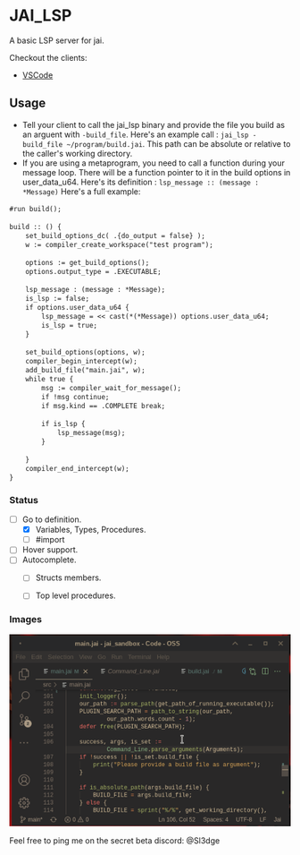 # JAI_LSP

A basic LSP server for jai. 

Checkout the clients:
- [VSCode](https://github.com/Sl3dge78/jai-lsp-vscode)

## Usage
- Tell your client to call the jai_lsp binary and provide the file you build as an arguent with `-build_file`.
Here's an example call : `jai_lsp -build_file ~/program/build.jai`. This path can be absolute or relative to the caller's working directory.
- If you are using a metaprogram, you need to call a function during your message loop. There will be a function pointer to it in the build options in user_data_u64. Here's its definition : ```lsp_message :: (message : *Message)```
Here's a full example:
``` 
#run build();

build :: () {
    set_build_options_dc( .{do_output = false} );
    w := compiler_create_workspace("test program");
    
    options := get_build_options();
    options.output_type = .EXECUTABLE;
    
    lsp_message : (message : *Message);
    is_lsp := false;
    if options.user_data_u64 {
        lsp_message = << cast(*(*Message)) options.user_data_u64;  
        is_lsp = true;
    }

    set_build_options(options, w);
    compiler_begin_intercept(w);
    add_build_file("main.jai", w);
    while true {
        msg := compiler_wait_for_message();
        if !msg continue;
        if msg.kind == .COMPLETE break;
        
        if is_lsp {
            lsp_message(msg);
        }
        
    }
    compiler_end_intercept(w);
}
``` 

### Status

- [ ] Go to definition. 
    - [x] Variables, Types, Procedures.
    - [ ] #import
- [ ] Hover support.
- [ ] Autocomplete.
    - [ ] Structs members.
    - [ ] Top level procedures.


### Images

![goto](https://github.com/Sl3dge78/jai_lsp/blob/main/images/goto.gif?raw=true)

Feel free to ping me on the secret beta discord: @Sl3dge
